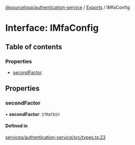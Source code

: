 [@sourceloop/authentication-service](../README.md) / [Exports](../modules.md) / IMfaConfig

# Interface: IMfaConfig

## Table of contents

### Properties

- [secondFactor](IMfaConfig.md#secondfactor)

## Properties

### secondFactor

• **secondFactor**: `STRATEGY`

#### Defined in

[services/authentication-service/src/types.ts:23](https://github.com/codeweb05/repo1/blob/a4cf318/services/authentication-service/src/types.ts#L23)
